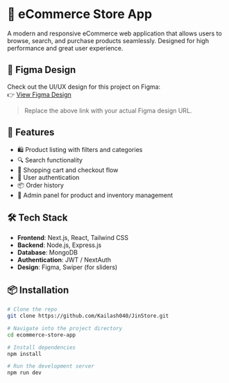 # 🛒 eCommerce Store App

A modern and responsive eCommerce web application that allows users to browse, search, and purchase products seamlessly. Designed for high performance and great user experience.

## 🎨 Figma Design

Check out the UI/UX design for this project on Figma:  
👉 [View Figma Design](https://www.figma.com/design/rdT0AYTKKlbC4TIVd9MK03/JinStore?node-id=0-1&p=f&t=HZwcIMbLvVlsaAr4-0)

> Replace the above link with your actual Figma design URL.

## 🚀 Features

- 🛍️ Product listing with filters and categories
- 🔍 Search functionality
- 🛒 Shopping cart and checkout flow
- 👤 User authentication
- 📦 Order history
- 🧾 Admin panel for product and inventory management

## 🛠 Tech Stack

- **Frontend**: Next.js, React, Tailwind CSS
- **Backend**: Node.js, Express.js 
- **Database**: MongoDB
- **Authentication**: JWT / NextAuth 
- **Design**: Figma, Swiper (for sliders)

## 📦 Installation

```bash
# Clone the repo
git clone https://github.com/Kailash040/JinStore.git

# Navigate into the project directory
cd ecommerce-store-app

# Install dependencies
npm install

# Run the development server
npm run dev
